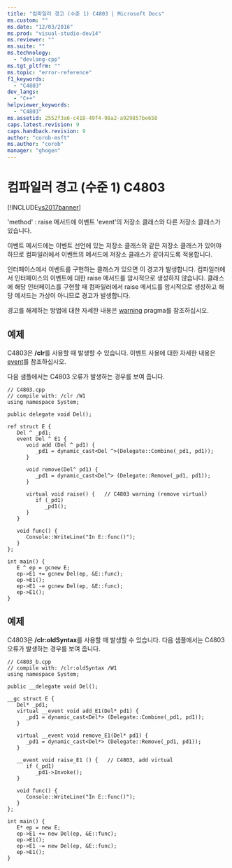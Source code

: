 ```yaml
---
title: "컴파일러 경고 (수준 1) C4803 | Microsoft Docs"
ms.custom: ""
ms.date: "12/03/2016"
ms.prod: "visual-studio-dev14"
ms.reviewer: ""
ms.suite: ""
ms.technology: 
  - "devlang-cpp"
ms.tgt_pltfrm: ""
ms.topic: "error-reference"
f1_keywords: 
  - "C4803"
dev_langs: 
  - "C++"
helpviewer_keywords: 
  - "C4803"
ms.assetid: 2552f3a6-c418-49f4-98a2-a929857be658
caps.latest.revision: 9
caps.handback.revision: 9
author: "corob-msft"
ms.author: "corob"
manager: "ghogen"
---
```

# 컴파일러 경고 (수준 1) C4803
[!INCLUDE[vs2017banner](../../assembler/inline/includes/vs2017banner.md)]

'method' : raise 메서드에 이벤트 'event'의 저장소 클래스와 다른 저장소 클래스가 있습니다.  
  
 이벤트 메서드에는 이벤트 선언에 있는 저장소 클래스와 같은 저장소 클래스가 있어야 하므로  컴파일러에서 이벤트의 메서드에 저장소 클래스가 같아지도록 적용합니다.  
  
 인터페이스에서 이벤트를 구현하는 클래스가 있으면 이 경고가 발생합니다.  컴파일러에서 인터페이스의 이벤트에 대한 raise 메서드를 암시적으로 생성하지 않습니다.  클래스에 해당 인터페이스를 구현할 때 컴파일러에서 raise 메서드를 암시적으로 생성하고 해당 메서드는 가상이 아니므로 경고가 발생합니다.  
  
 경고를 해제하는 방법에 대한 자세한 내용은 [warning](../../preprocessor/warning.md) pragma를 참조하십시오.  
  
## 예제  
 C4803은 **\/clr**를 사용할 때 발생할 수 있습니다.  이벤트 사용에 대한 자세한 내용은 [event](../../windows/event-cpp-component-extensions.md)를 참조하십시오.  
  
 다음 샘플에서는 C4803 오류가 발생하는 경우를 보여 줍니다.  
  
```  
// C4803.cpp  
// compile with: /clr /W1  
using namespace System;  
  
public delegate void Del();  
  
ref struct E {  
   Del ^ _pd1;  
   event Del ^ E1 {  
      void add (Del ^ pd1) {  
         _pd1 = dynamic_cast<Del ^>(Delegate::Combine(_pd1, pd1));  
      }  
  
      void remove(Del^ pd1) {  
         _pd1 = dynamic_cast<Del^> (Delegate::Remove(_pd1, pd1));  
      }  
  
      virtual void raise() {   // C4803 warning (remove virtual)  
         if (_pd1)  
            _pd1();  
      }  
   }  
  
   void func() {  
      Console::WriteLine("In E::func()");  
   }  
};  
  
int main() {  
   E ^ ep = gcnew E;  
   ep->E1 += gcnew Del(ep, &E::func);  
   ep->E1();  
   ep->E1 -= gcnew Del(ep, &E::func);  
   ep->E1();  
}  
```  
  
## 예제  
 C4803은 **\/clr:oldSyntax**를 사용할 때 발생할 수 있습니다.  다음 샘플에서는 C4803 오류가 발생하는 경우를 보여 줍니다.  
  
```  
// C4803_b.cpp  
// compile with: /clr:oldSyntax /W1  
using namespace System;  
  
public __delegate void Del();  
  
__gc struct E {  
   Del* _pd1;  
   virtual __event void add_E1(Del* pd1) {  
      _pd1 = dynamic_cast<Del*> (Delegate::Combine(_pd1, pd1));  
   }  
  
   virtual __event void remove_E1(Del* pd1) {  
      _pd1 = dynamic_cast<Del*> (Delegate::Remove(_pd1, pd1));  
   }  
  
   __event void raise_E1 () {   // C4803, add virtual  
      if (_pd1)  
         _pd1->Invoke();  
   }  
  
   void func() {  
      Console::WriteLine("In E::func()");  
   }  
};  
  
int main() {  
   E* ep = new E;  
   ep->E1 += new Del(ep, &E::func);  
   ep->E1();  
   ep->E1 -= new Del(ep, &E::func);  
   ep->E1();  
}  
```